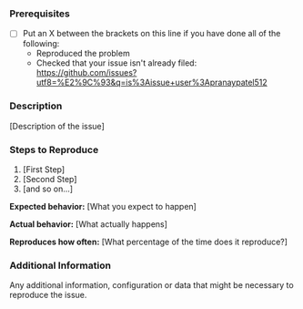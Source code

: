 ### Prerequisites

* [ ] Put an X between the brackets on this line if you have done all of the following:
    * Reproduced the problem
    * Checked that your issue isn't already filed: https://github.com/issues?utf8=%E2%9C%93&q=is%3Aissue+user%3Apranaypatel512
    
### Description

[Description of the issue]

### Steps to Reproduce

1. [First Step]
2. [Second Step]
3. [and so on...]

**Expected behavior:** [What you expect to happen]

**Actual behavior:** [What actually happens]

**Reproduces how often:** [What percentage of the time does it reproduce?]

### Additional Information

Any additional information, configuration or data that might be necessary to reproduce the issue.
